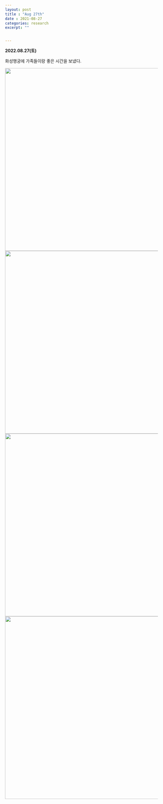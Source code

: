 ```yaml
---
layout: post
title : "Aug 27th"
date : 2021-08-27
categories: research
excerpt: ""


---
```

 

**2022.08.27(토)**


화성행궁에 가족들이랑 좋은 시간을 보냈다. 

<img src="https://jinhong-park.github.io/journal2/images/20220827-family.jpeg" width="600">

<img src="https://jinhong-park.github.io/journal2/images/20220827-family2.jpeg" width="600">

<img src="https://jinhong-park.github.io/journal2/images/20220827-HY_YH.jpeg" width="600">

<img src="https://jinhong-park.github.io/journal2/images/20220827-JH_YH.jpeg" width="600">

